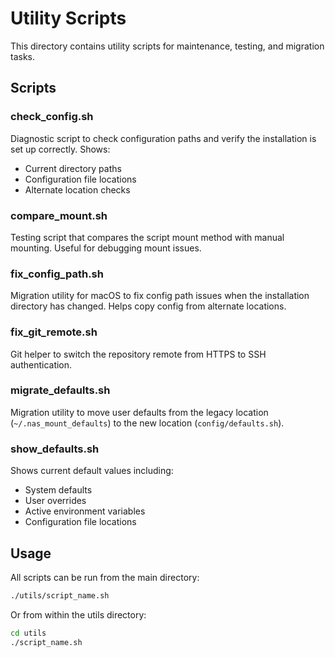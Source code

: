 # Utility Scripts

This directory contains utility scripts for maintenance, testing, and migration tasks.

## Scripts

### check_config.sh
Diagnostic script to check configuration paths and verify the installation is set up correctly. Shows:
- Current directory paths
- Configuration file locations
- Alternate location checks

### compare_mount.sh
Testing script that compares the script mount method with manual mounting. Useful for debugging mount issues.

### fix_config_path.sh
Migration utility for macOS to fix config path issues when the installation directory has changed. Helps copy config from alternate locations.

### fix_git_remote.sh
Git helper to switch the repository remote from HTTPS to SSH authentication.

### migrate_defaults.sh
Migration utility to move user defaults from the legacy location (`~/.nas_mount_defaults`) to the new location (`config/defaults.sh`).

### show_defaults.sh
Shows current default values including:
- System defaults
- User overrides
- Active environment variables
- Configuration file locations

## Usage

All scripts can be run from the main directory:

```bash
./utils/script_name.sh
```

Or from within the utils directory:

```bash
cd utils
./script_name.sh
```